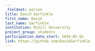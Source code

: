 ```yaml
---
_fieldset: person
title: David Garfinkle
first_name: David
last_name: Garfinkle
institution: McGill University
project_group: students
participation_date_start: 2016-05-02
link: https://github.com/DavidGarfinkle
---
```

